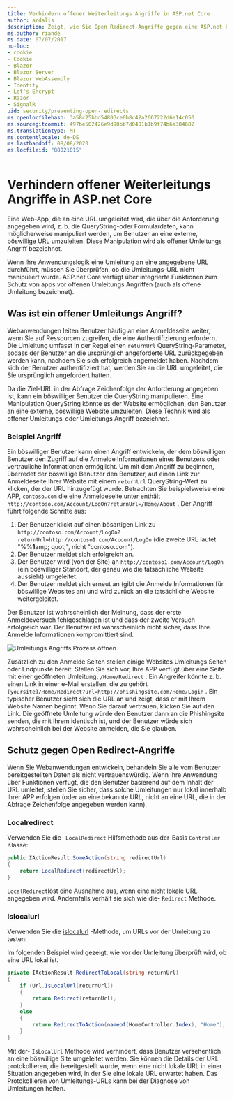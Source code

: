 ```yaml
---
title: Verhindern offener Weiterleitungs Angriffe in ASP.net Core
author: ardalis
description: Zeigt, wie Sie Open Redirect-Angriffe gegen eine ASP.net Core-App verhindern können.
ms.author: riande
ms.date: 07/07/2017
no-loc:
- cookie
- Cookie
- Blazor
- Blazor Server
- Blazor WebAssembly
- Identity
- Let's Encrypt
- Razor
- SignalR
uid: security/preventing-open-redirects
ms.openlocfilehash: 3a58c25bbd54803ce0b8c42a2667222d6e14c050
ms.sourcegitcommit: 497be502426e9d90bb7d0401b1b9f74b6a384682
ms.translationtype: MT
ms.contentlocale: de-DE
ms.lasthandoff: 08/08/2020
ms.locfileid: "88021015"
---
```

# <a name="prevent-open-redirect-attacks-in-aspnet-core"></a>Verhindern offener Weiterleitungs Angriffe in ASP.net Core

Eine Web-App, die an eine URL umgeleitet wird, die über die Anforderung angegeben wird, z. b. die QueryString-oder Formulardaten, kann möglicherweise manipuliert werden, um Benutzer an eine externe, böswillige URL umzuleiten. Diese Manipulation wird als offener Umleitungs Angriff bezeichnet.

Wenn Ihre Anwendungslogik eine Umleitung an eine angegebene URL durchführt, müssen Sie überprüfen, ob die Umleitungs-URL nicht manipuliert wurde. ASP.net Core verfügt über integrierte Funktionen zum Schutz von apps vor offenen Umleitungs Angriffen (auch als offene Umleitung bezeichnet).

## <a name="what-is-an-open-redirect-attack"></a>Was ist ein offener Umleitungs Angriff?

Webanwendungen leiten Benutzer häufig an eine Anmeldeseite weiter, wenn Sie auf Ressourcen zugreifen, die eine Authentifizierung erfordern. Die Umleitung umfasst in der Regel einen `returnUrl` QueryString-Parameter, sodass der Benutzer an die ursprünglich angeforderte URL zurückgegeben werden kann, nachdem Sie sich erfolgreich angemeldet haben. Nachdem sich der Benutzer authentifiziert hat, werden Sie an die URL umgeleitet, die Sie ursprünglich angefordert hatten.

Da die Ziel-URL in der Abfrage Zeichenfolge der Anforderung angegeben ist, kann ein böswilliger Benutzer die QueryString manipulieren. Eine Manipulation QueryString könnte es der Website ermöglichen, den Benutzer an eine externe, böswillige Website umzuleiten. Diese Technik wird als offener Umleitungs-oder Umleitungs Angriff bezeichnet.

### <a name="an-example-attack"></a>Beispiel Angriff

Ein böswilliger Benutzer kann einen Angriff entwickeln, der dem böswilligen Benutzer den Zugriff auf die Anmelde Informationen eines Benutzers oder vertrauliche Informationen ermöglicht. Um mit dem Angriff zu beginnen, überredet der böswillige Benutzer den Benutzer, auf einen Link zur Anmeldeseite Ihrer Website mit einem `returnUrl` QueryString-Wert zu klicken, der der URL hinzugefügt wurde. Betrachten Sie beispielsweise eine APP, `contoso.com` die eine Anmeldeseite unter enthält `http://contoso.com/Account/LogOn?returnUrl=/Home/About` . Der Angriff führt folgende Schritte aus:

1. Der Benutzer klickt auf einen bösartigen Link zu `http://contoso.com/Account/LogOn?returnUrl=http://contoso1.com/Account/LogOn` (die zweite URL lautet "%%**1**amp; quot;", nicht "contoso.com").
2. Der Benutzer meldet sich erfolgreich an.
3. Der Benutzer wird (von der Site) an `http://contoso1.com/Account/LogOn` (ein böswilliger Standort, der genau wie die tatsächliche Website aussieht) umgeleitet.
4. Der Benutzer meldet sich erneut an (gibt die Anmelde Informationen für böswillige Websites an) und wird zurück an die tatsächliche Website weitergeleitet.

Der Benutzer ist wahrscheinlich der Meinung, dass der erste Anmeldeversuch fehlgeschlagen ist und dass der zweite Versuch erfolgreich war. Der Benutzer ist wahrscheinlich nicht sicher, dass Ihre Anmelde Informationen kompromittiert sind.

![Umleitungs Angriffs Prozess öffnen](preventing-open-redirects/_static/open-redirection-attack-process.png)

Zusätzlich zu den Anmelde Seiten stellen einige Websites Umleitungs Seiten oder Endpunkte bereit. Stellen Sie sich vor, Ihre APP verfügt über eine Seite mit einer geöffneten Umleitung, `/Home/Redirect` . Ein Angreifer könnte z. b. einen Link in einer e-Mail erstellen, die zu gehört `[yoursite]/Home/Redirect?url=http://phishingsite.com/Home/Login` . Ein typischer Benutzer sieht sich die URL an und zeigt, dass er mit Ihrem Website Namen beginnt. Wenn Sie darauf vertrauen, klicken Sie auf den Link. Die geöffnete Umleitung würde den Benutzer dann an die Phishingsite senden, die mit Ihrem identisch ist, und der Benutzer würde sich wahrscheinlich bei der Website anmelden, die Sie glauben.

## <a name="protecting-against-open-redirect-attacks"></a>Schutz gegen Open Redirect-Angriffe

Wenn Sie Webanwendungen entwickeln, behandeln Sie alle vom Benutzer bereitgestellten Daten als nicht vertrauenswürdig. Wenn Ihre Anwendung über Funktionen verfügt, die den Benutzer basierend auf dem Inhalt der URL umleitet, stellen Sie sicher, dass solche Umleitungen nur lokal innerhalb Ihrer APP erfolgen (oder an eine bekannte URL, nicht an eine URL, die in der Abfrage Zeichenfolge angegeben werden kann).

### <a name="localredirect"></a>Localredirect

Verwenden Sie die- `LocalRedirect` Hilfsmethode aus der-Basis `Controller` Klasse:

```csharp
public IActionResult SomeAction(string redirectUrl)
{
    return LocalRedirect(redirectUrl);
}
```

`LocalRedirect`löst eine Ausnahme aus, wenn eine nicht lokale URL angegeben wird. Andernfalls verhält sie sich wie die- `Redirect` Methode.

### <a name="islocalurl"></a>Islocalurl

Verwenden Sie die [islocalurl](/dotnet/api/Microsoft.AspNetCore.Mvc.IUrlHelper.islocalurl#Microsoft_AspNetCore_Mvc_IUrlHelper_IsLocalUrl_System_String_) -Methode, um URLs vor der Umleitung zu testen:

Im folgenden Beispiel wird gezeigt, wie vor der Umleitung überprüft wird, ob eine URL lokal ist.

```csharp
private IActionResult RedirectToLocal(string returnUrl)
{
    if (Url.IsLocalUrl(returnUrl))
    {
        return Redirect(returnUrl);
    }
    else
    {
        return RedirectToAction(nameof(HomeController.Index), "Home");
    }
}
```

Mit der- `IsLocalUrl` Methode wird verhindert, dass Benutzer versehentlich an eine böswillige Site umgeleitet werden. Sie können die Details der URL protokollieren, die bereitgestellt wurde, wenn eine nicht lokale URL in einer Situation angegeben wird, in der Sie eine lokale URL erwartet haben. Das Protokollieren von Umleitungs-URLs kann bei der Diagnose von Umleitungen helfen.
